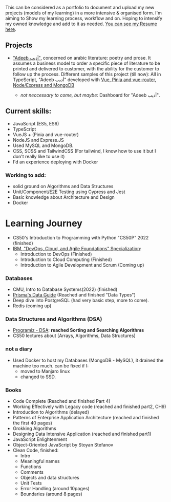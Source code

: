 This can be considered as a portfolio to document and upload my new projects
(models of my learning) in a more intensive & organised form. I'm aiming to Show
my learning process, workflow and on. Hoping to intensify my owned knowledge and
add to it as needed.
[You can see my Resume here](https://github.com/M-Shrief/M-Shrief/blob/main/mohamed-resume.pdf 'check Resume').

## Projects

- ["Adeeb أديب"](https://github.com/M-Shrief/M-Shrief/tree/main/adeeb_overview 'check a video preview here'),
  concerned on arabic literature: poetry and prose. It assumes a business model
  to order a specific piece of literature to be printed and delivered to
  customer, with the ability for the customer to follow up the process.
  Different samples of this project (till now): All in TypeScript, "Adeeb أديب"
  developed with
  [Vue, Pinia and vue-router](https://github.com/M-Shrief/Adeeb_Vue_TS 'github repository for the FrontEnd'),
  [Node/Express and MongoDB](https://github.com/M-Shrief/Adeeb_ExpressTS 'github repository for the BackEnd')

  - _not neccessary to come, but maybe_: Dashboard for "Adeeb أديب".

## Current skills:

- JavaScript (ES5, ES6)
- TypeScript
- VueJS + (Pinia and vue-router)
- NodeJS and Express.JS
- Used MySQL and MongoDB.
- CSS, SCSS and TailwindCSS (For tailwind, I know how to use it but I don't
  really like to use it)
- I'd an experience deploying with Docker

### Working to add:

- solid ground on Algorithms and Data Structures
- Unit/Component/E2E Testing using Cypress and Jest
- Basic knowledge about Architecture and Design
- Docker

# Learning Journey

- CS50's Introduction to Programming with Python "CS50P" 2022 (finished)
- [IBM, "DevOps, Cloud, and Agile Foundations" Specialization](https://www.coursera.org/specializations/devops-cloud-and-agile-foundations#courses 'Check on Coursera'):
  - Introduction to DevOps (Finished)
  - Introduction to Cloud Computing (Finished)
  - Introduction to Agile Development and Scrum (Coming up)

### Databases

- CMU, Intro to Database Systems(2022) (finished)
- [Prisma's Data Guide](https://www.prisma.io/dataguide) (Reached and finished
  "Data Types")
- Deep dive into PostgreSQL (had very basic step, more to come).
- Redis (coming up)

### Data Structures and Algorithms (DSA)

- [Programiz - DSA](https://www.programiz.com/dsa): **reached Sorting and
  Searching Algorithms**
- CS50 lectures about [Arrays, Algorithms, Data Structures]

### not a diary

- Used Docker to host my Databases (MongoDB - MySQL), it drained the machine too
  much. can be fixed if I:
  - moved to Manjaro linux
  - changed to SSD.

### Books

- Code Complete (Reached and finished Part 4)
- Working Effectively with Legacy code (reached and finished part2, CH9)
- Introduction to Algorithms (delayed)
- Patterns of Enterprise Application Architecture (reached and finished the
  first 40 pages)
- Grokking Algorithms
- Designing Data Intensive Application (reached and finished part1)
- JavaScript Enlightenment
- Object-Oriented JavaScript by Stoyan Stefanov
- Clean Code, finished:
  - Intro
  - Meaningful names
  - Functions
  - Comments
  - Objects and data structures
  - Unit Tests
  - Error Handling (around 10pages)
  - Boundaries (around 8 pages)
